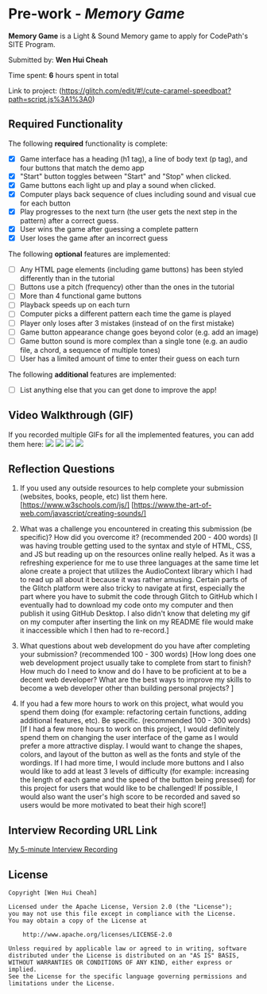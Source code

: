 # Pre-work - *Memory Game*

**Memory Game** is a Light & Sound Memory game to apply for CodePath's SITE Program. 

Submitted by: **Wen Hui Cheah**

Time spent: **6** hours spent in total

Link to project: (https://glitch.com/edit/#!/cute-caramel-speedboat?path=script.js%3A1%3A0)

## Required Functionality

The following **required** functionality is complete:

* [x] Game interface has a heading (h1 tag), a line of body text (p tag), and four buttons that match the demo app
* [x] "Start" button toggles between "Start" and "Stop" when clicked. 
* [x] Game buttons each light up and play a sound when clicked. 
* [x] Computer plays back sequence of clues including sound and visual cue for each button
* [x] Play progresses to the next turn (the user gets the next step in the pattern) after a correct guess. 
* [x] User wins the game after guessing a complete pattern
* [x] User loses the game after an incorrect guess

The following **optional** features are implemented:

* [ ] Any HTML page elements (including game buttons) has been styled differently than in the tutorial
* [ ] Buttons use a pitch (frequency) other than the ones in the tutorial
* [ ] More than 4 functional game buttons
* [ ] Playback speeds up on each turn
* [ ] Computer picks a different pattern each time the game is played
* [ ] Player only loses after 3 mistakes (instead of on the first mistake)
* [ ] Game button appearance change goes beyond color (e.g. add an image)
* [ ] Game button sound is more complex than a single tone (e.g. an audio file, a chord, a sequence of multiple tones)
* [ ] User has a limited amount of time to enter their guess on each turn

The following **additional** features are implemented:

- [ ] List anything else that you can get done to improve the app!

## Video Walkthrough (GIF)

If you recorded multiple GIFs for all the implemented features, you can add them here:
![](https://recordit.co/Hf9RI3Jo7b.gif)
![](gif2-link-here)
![](gif3-link-here)
![](gif4-link-here)

## Reflection Questions
1. If you used any outside resources to help complete your submission (websites, books, people, etc) list them here. 
[https://www.w3schools.com/js/]
[https://www.the-art-of-web.com/javascript/creating-sounds/]

2. What was a challenge you encountered in creating this submission (be specific)? How did you overcome it? (recommended 200 - 400 words) 
[I was having trouble getting used to the syntax and style of HTML, CSS, and JS but reading up on the resources online really helped. As it was a refreshing experience for me to use three languages at the same time let alone create a project that utilizes the AudioContext library which I had to read up all about it because it was rather amusing. Certain parts of the Glitch platform were also tricky to navigate at first, especially the part where you have to submit the code through Glitch to GitHub which I eventually had to download my code onto my computer and then publish it using GitHub Desktop. I also didn't know that deleting my gif on my computer after inserting the link on my README file would make it inaccessible which I then had to re-record.]

3. What questions about web development do you have after completing your submission? (recommended 100 - 300 words) 
[How long does one web development project usually take to complete from start to finish? 
How much do I need to know and do I have to be proficient at to be a decent web developer? 
What are the best ways to improve my skills to become a web developer other than building personal projects? ]

4. If you had a few more hours to work on this project, what would you spend them doing (for example: refactoring certain functions, adding additional features, etc). Be specific. (recommended 100 - 300 words) 
[If I had a few more hours to work on this project, I would definitely spend them on changing the user interface of the game as I would prefer a more attractive display. I would want to change the shapes, colors, and layout of the button as well as the fonts and style of the wordings. If I had more time, I would include more buttons and I also would like to add at least 3 levels of difficulty (for example: increasing the length of each game and the speed of the button being pressed) for this project for users that would like to be challenged! If possible, I would also want the user's high score to be recorded and saved so users would be more motivated to beat their high score!]



## Interview Recording URL Link

[My 5-minute Interview Recording](your-link-here)


## License

    Copyright [Wen Hui Cheah]

    Licensed under the Apache License, Version 2.0 (the "License");
    you may not use this file except in compliance with the License.
    You may obtain a copy of the License at

        http://www.apache.org/licenses/LICENSE-2.0

    Unless required by applicable law or agreed to in writing, software
    distributed under the License is distributed on an "AS IS" BASIS,
    WITHOUT WARRANTIES OR CONDITIONS OF ANY KIND, either express or implied.
    See the License for the specific language governing permissions and
    limitations under the License.
